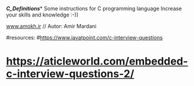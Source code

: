 *******C_Definitions********
Some instructions for C programming language
Increase your skills and knowledge :-))

www.amokh.ir // Autor: Amir Mardani

#resources:
#https://www.javatpoint.com/c-interview-questions
# https://aticleworld.com/embedded-c-interview-questions-2/
